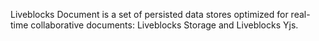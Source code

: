 Liveblocks Document is a set of persisted data stores optimized for real-time collaborative documents: Liveblocks Storage and Liveblocks Yjs.